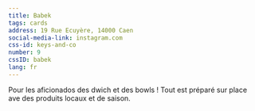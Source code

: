 ```yaml
---
title: Babek
tags: cards
address: 19 Rue Ecuyère, 14000 Caen
social-media-link: instagram.com
css-id: keys-and-co
number: 9
cssID: babek
lang: fr
---
```


Pour les aficionados des dwich et des bowls ! Tout est préparé sur place ave des produits locaux et de saison.
